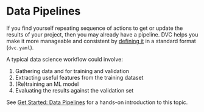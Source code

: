 # Data Pipelines

If you find yourself repeating sequence of actions to get or update the results
of your project, then you may already have a pipeline. DVC helps you make it
more manageable and consistent by [defining it] in a standard format
(`dvc.yaml`).

A typical data science workflow could involve:

1. Gathering data and for training and validation
2. Extracting useful features from the training dataset
3. (Re)training an ML model
4. Evaluating the results against the validation set

See [Get Started: Data Pipelines](/doc/start/data-management/pipelines) for a
hands-on introduction to this topic.

[defining it]: /doc/user-guide/machine-learning-pipelines/defining-pipelines
